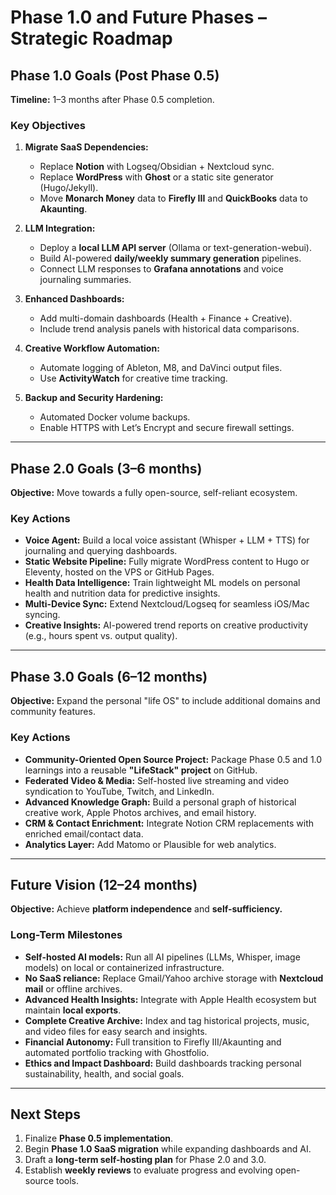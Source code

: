 
# Phase 1.0 and Future Phases – Strategic Roadmap

## Phase 1.0 Goals (Post Phase 0.5)
**Timeline:** 1–3 months after Phase 0.5 completion.

### Key Objectives
1. **Migrate SaaS Dependencies:**
   - Replace **Notion** with Logseq/Obsidian + Nextcloud sync.
   - Replace **WordPress** with **Ghost** or a static site generator (Hugo/Jekyll).
   - Move **Monarch Money** data to **Firefly III** and **QuickBooks** data to **Akaunting**.

2. **LLM Integration:**
   - Deploy a **local LLM API server** (Ollama or text-generation-webui).
   - Build AI-powered **daily/weekly summary generation** pipelines.
   - Connect LLM responses to **Grafana annotations** and voice journaling summaries.

3. **Enhanced Dashboards:**
   - Add multi-domain dashboards (Health + Finance + Creative).
   - Include trend analysis panels with historical data comparisons.

4. **Creative Workflow Automation:**
   - Automate logging of Ableton, M8, and DaVinci output files.
   - Use **ActivityWatch** for creative time tracking.

5. **Backup and Security Hardening:**
   - Automated Docker volume backups.
   - Enable HTTPS with Let’s Encrypt and secure firewall settings.

---

## Phase 2.0 Goals (3–6 months)
**Objective:** Move towards a fully open-source, self-reliant ecosystem.

### Key Actions
- **Voice Agent:** Build a local voice assistant (Whisper + LLM + TTS) for journaling and querying dashboards.
- **Static Website Pipeline:** Fully migrate WordPress content to Hugo or Eleventy, hosted on the VPS or GitHub Pages.
- **Health Data Intelligence:** Train lightweight ML models on personal health and nutrition data for predictive insights.
- **Multi-Device Sync:** Extend Nextcloud/Logseq for seamless iOS/Mac syncing.
- **Creative Insights:** AI-powered trend reports on creative productivity (e.g., hours spent vs. output quality).

---

## Phase 3.0 Goals (6–12 months)
**Objective:** Expand the personal "life OS" to include additional domains and community features.

### Key Actions
- **Community-Oriented Open Source Project:** Package Phase 0.5 and 1.0 learnings into a reusable **"LifeStack" project** on GitHub.
- **Federated Video & Media:** Self-hosted live streaming and video syndication to YouTube, Twitch, and LinkedIn.
- **Advanced Knowledge Graph:** Build a personal graph of historical creative work, Apple Photos archives, and email history.
- **CRM & Contact Enrichment:** Integrate Notion CRM replacements with enriched email/contact data.
- **Analytics Layer:** Add Matomo or Plausible for web analytics.

---

## Future Vision (12–24 months)
**Objective:** Achieve **platform independence** and **self-sufficiency.**

### Long-Term Milestones
- **Self-hosted AI models:** Run all AI pipelines (LLMs, Whisper, image models) on local or containerized infrastructure.
- **No SaaS reliance:** Replace Gmail/Yahoo archive storage with **Nextcloud mail** or offline archives.
- **Advanced Health Insights:** Integrate with Apple Health ecosystem but maintain **local exports**.
- **Complete Creative Archive:** Index and tag historical projects, music, and video files for easy search and insights.
- **Financial Autonomy:** Full transition to Firefly III/Akaunting and automated portfolio tracking with Ghostfolio.
- **Ethics and Impact Dashboard:** Build dashboards tracking personal sustainability, health, and social goals.

---

## Next Steps
1. Finalize **Phase 0.5 implementation**.
2. Begin **Phase 1.0 SaaS migration** while expanding dashboards and AI.
3. Draft a **long-term self-hosting plan** for Phase 2.0 and 3.0.
4. Establish **weekly reviews** to evaluate progress and evolving open-source tools.
